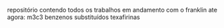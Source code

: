 repositório contendo todos os trabalhos em andamento com o franklin ate agora:
m3c3
benzenos substituídos
texafirinas
